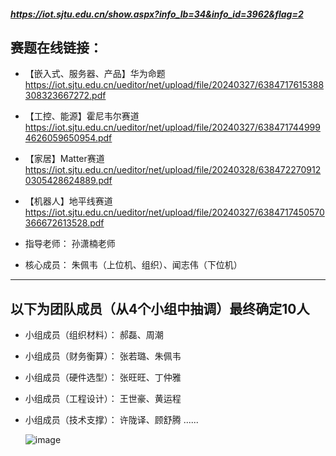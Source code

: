 
##### https://iot.sjtu.edu.cn/show.aspx?info_lb=34&info_id=3962&flag=2

## 赛题在线链接：

- 【嵌入式、服务器、产品】华为命题 https://iot.sjtu.edu.cn/ueditor/net/upload/file/20240327/6384717615388308323667272.pdf
- 【工控、能源】霍尼韦尔赛道 https://iot.sjtu.edu.cn/ueditor/net/upload/file/20240327/6384717449994626059650954.pdf
- 【家居】Matter赛道 https://iot.sjtu.edu.cn/ueditor/net/upload/file/20240328/6384722709120305428624889.pdf
- 【机器人】地平线赛道 https://iot.sjtu.edu.cn/ueditor/net/upload/file/20240327/6384717450570366672613528.pdf

- 指导老师：
孙潇楠老师

- 核心成员：
朱佩韦（上位机、组织）、闻志伟（下位机）

---
以下为团队成员（从4个小组中抽调）最终确定10人
---
- 小组成员（组织材料）：
郝磊、周潮

- 小组成员（财务衡算）：
张若璐、朱佩韦

- 小组成员（硬件选型）：
张旺旺、丁仲雅

- 小组成员（工程设计）：
王世豪、黄运程

- 小组成员（技术支撑）：
许陇译、顾舒腾
......

  ![image](https://github.com/Darrenpig/new_energy_coder_club/assets/121377489/edcd5d03-6302-4b3d-a101-c7996590ace7)

